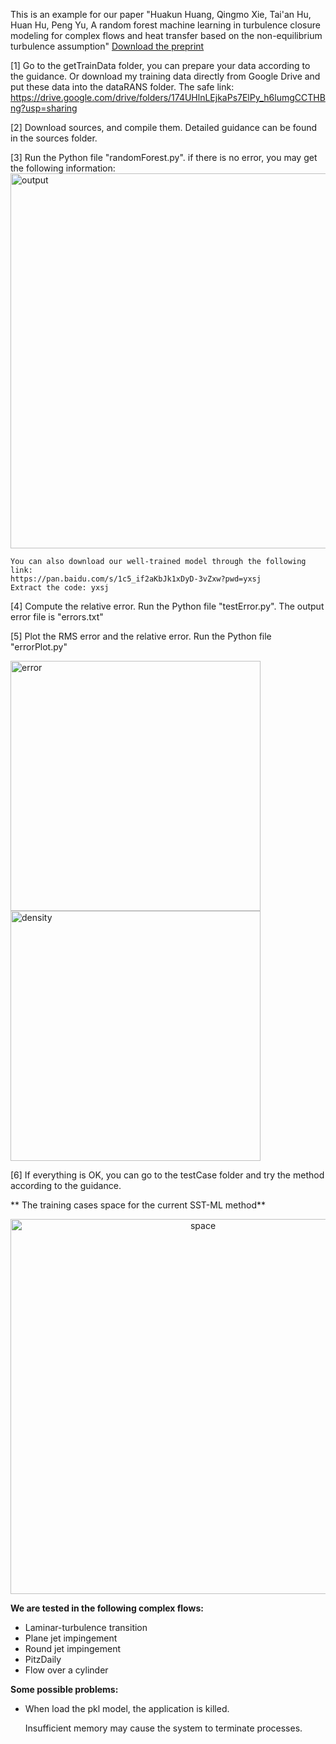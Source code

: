 This is an example for our paper "Huakun Huang, Qingmo Xie, Tai'an Hu, Huan Hu, Peng Yu, A random forest machine learning in turbulence closure modeling for complex flows and heat transfer based on the non-equilibrium turbulence assumption" [Download the preprint](https://papers.ssrn.com/sol3/papers.cfm?abstract_id=5017217)

[1] Go to the getTrainData folder, you can prepare your data according to the guidance. Or download my training data directly from Google Drive and put these data into the dataRANS folder. The safe link: https://drive.google.com/drive/folders/174UHlnLEjkaPs7ElPy_h6lumgCCTHBng?usp=sharing

[2] Download sources, and compile them. Detailed guidance can be found in the sources folder.

[3] Run the Python file "randomForest.py". 
    if there is no error, you may get the following information: 
    <img src="https://github.com/user-attachments/assets/574075f6-46e4-4dcc-a32a-c66f3a6094b3" alt="output" width="600" title="output">

    You can also download our well-trained model through the following link:
    https://pan.baidu.com/s/1c5_if2aKbJk1xDyD-3vZxw?pwd=yxsj
    Extract the code: yxsj
    
[4] Compute the relative error. Run the Python file "testError.py". The output error file is "errors.txt"

[5] Plot the RMS error and the relative error. Run the Python file "errorPlot.py"
    <div>
        <img src="https://github.com/user-attachments/assets/03adc12c-d8dd-4f96-ba12-400e0540310a" alt="error" width="400" title="erro1">
        <img src="https://github.com/user-attachments/assets/4d87e1c1-162b-46f5-bb33-171125a755d4" alt="density" width="400" title="erro1">
    </div>

[6] If everything is OK, you can go to the testCase folder and try the method according to the guidance.

** The training cases space for the current SST-ML method**
<div align="center">
    <img src="https://github.com/user-attachments/assets/956ac7f8-c77d-42b2-b1f9-f3b3b9f4b3a9" alt="space", width="600" title="space">
</div>

**We are tested in the following complex flows:**
- Laminar-turbulence transition
- Plane jet impingement
- Round jet impingement
- PitzDaily
- Flow over a cylinder

**Some possible problems:**
- When load the pkl model, the application is killed.
  
  Insufficient memory may cause the system to terminate processes.
